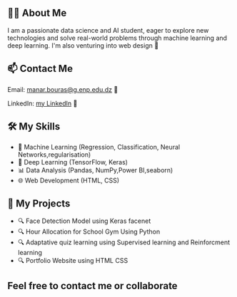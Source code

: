<h2>👩‍💻 About Me</h2>
<p>
  I am a passionate data science and AI student, eager to explore new technologies and solve real-world problems through machine learning and deep learning. 
  I'm also venturing into web design 🌟
</p>

<h2>📫 Contact Me</h2>
<p>Email: <a href="mailto:manar.bouras@g.enp.edu.dz">manar.bouras@g.enp.edu.dz</a> 📧</p>
<p>LinkedIn: <a href="www.linkedin.com/in/manar-bouras-aba26126a">my LinkedIn</a> 🔗</p>

<h2>🛠️ My Skills</h2>
<ul>
  <li>🤖 Machine Learning (Regression, Classification, Neural Networks,regularisation)</li>
  <li>🧠 Deep Learning (TensorFlow, Keras)</li>
  <li>📊 Data Analysis (Pandas, NumPy,Power BI,seaborn)</li>
  <li>🌐 Web Development (HTML, CSS)</li>
  
</ul>

<h2>🚀 My Projects</h2>
<ul>
  <li>🔍 Face Detection Model using Keras facenet</li>
  <li>🔍 Hour Allocation for School Gym Using Python</li>
  <li>🔍  Adaptative quiz learning using Supervised learning and Reinforcment learning </li>
  <li>🔍 Portfolio Website using HTML CSS </li>
</ul>

<h2>Feel free to contact me or collaborate </h2>

